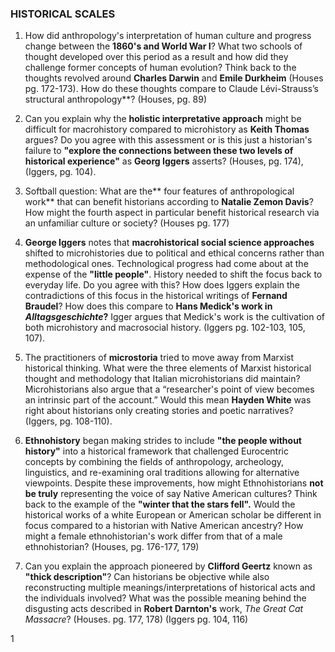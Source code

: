 ### HISTORICAL SCALES

1. How did anthropology's interpretation of human culture and progress change between the **1860's and World War I**? What two schools of thought developed over this period as a result and how did they challenge former concepts of human evolution? Think back to the thoughts revolved around **Charles Darwin** and **Emile Durkheim** (Houses pg. 172-173). How do these thoughts compare to Claude Lévi-Strauss’s structural anthropology**? (Houses, pg. 89)

2. Can you explain why the **holistic interpretative approach** might be difficult for macrohistory compared to microhistory as **Keith Thomas** argues? Do you agree with this assessment or is this just a historian's failure to **"explore the connections between these two levels of historical experience"** as **Georg Iggers** asserts? (Houses, pg. 174), (Iggers, pg. 104).

3. Softball question: What are the** four features of anthropological work** that can benefit historians according to **Natalie Zemon Davis**? How might the fourth aspect in particular benefit historical research via an unfamiliar culture or society? (Houses pg. 177) 

4. **George Iggers** notes that **macrohistorical social science approaches** shifted to microhistories due to political and ethical concerns rather than methodological ones. Technological progress had come about at the expense of the **"little people"**. History needed to shift the focus back to everyday life. Do you agree with this? How does Iggers explain the contradictions of this focus in the historical writings of **Fernand Braudel**? How does this compare to **Hans Medick's work in *Alltagsgeschichte*?** Igger argues that Medick's work is the cultivation of both microhistory and macrosocial history. (Iggers pg. 102-103, 105, 107).

5. The practitioners of **microstoria** tried to move away from Marxist historical thinking. What were the three elements of Marxist historical thought and methodology that Italian microhistorians did maintain? Microhistorians also argue that a “researcher's point of view becomes an intrinsic part of the account.” Would this mean **Hayden White** was right about historians only creating stories and poetic narratives? (Iggers, pg. 108-110).

6. **Ethnohistory** began making strides to include **"the people without history"** into a historical framework that challenged Eurocentric concepts by combining the fields of anthropology, archeology, linguistics, and re-examining oral traditions allowing for alternative viewpoints. Despite these improvements, how might Ethnohistorians **not be truly** representing the voice of say Native American cultures? Think back to the example of the **"winter that the stars fell".** Would the historical works of a white European or American scholar be different in focus compared to a historian with Native American ancestry? How might a female ethnohistorian's work differ from that of a male ethnohistorian? (Houses, pg. 176-177, 179)

7. Can you explain the approach pioneered by **Clifford Geertz** known as **"thick description"**? Can historians be objective while also reconstructing multiple meanings/interpretations of historical acts and the individuals involved? What was the possible meaning behind the disgusting acts described in **Robert Darnton's** work, *The Great Cat Massacre*? (Houses. pg. 177, 178) (Iggers pg. 104, 116)

1
